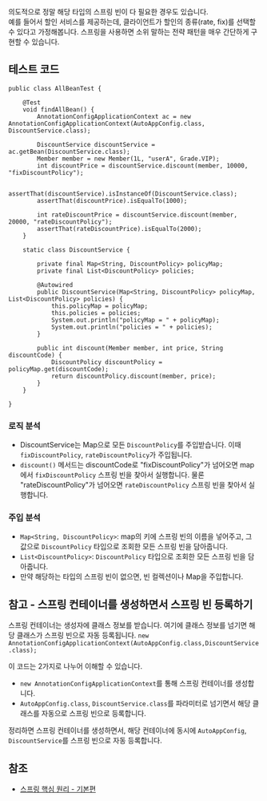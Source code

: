 의도적으로 정말 해당 타입의 스프링 빈이 다 필요한 경우도 있습니다.   
예를 들어서 할인 서비스를 제공하는데, 클라이언트가 할인의 종류(rate, fix)를 선택할 수 있다고 가정해봅니다. 스프링을 사용하면 소위 말하는 전략 패턴을 매우 간단하게 구현할 수 있습니다.

## 테스트 코드
```
public class AllBeanTest {

    @Test
    void findAllBean() {
        AnnotationConfigApplicationContext ac = new AnnotationConfigApplicationContext(AutoAppConfig.class, DiscountService.class);

        DiscountService discountService = ac.getBean(DiscountService.class);
        Member member = new Member(1L, "userA", Grade.VIP);
        int discountPrice = discountService.discount(member, 10000, "fixDiscountPolicy");

        assertThat(discountService).isInstanceOf(DiscountService.class);
        assertThat(discountPrice).isEqualTo(1000);

        int rateDiscountPrice = discountService.discount(member, 20000, "rateDiscountPolicy");
        assertThat(rateDiscountPrice).isEqualTo(2000);
    }

    static class DiscountService {

        private final Map<String, DiscountPolicy> policyMap;
        private final List<DiscountPolicy> policies;

        @Autowired
        public DiscountService(Map<String, DiscountPolicy> policyMap, List<DiscountPolicy> policies) {
            this.policyMap = policyMap;
            this.policies = policies;
            System.out.println("policyMap = " + policyMap);
            System.out.println("policies = " + policies);
        }

        public int discount(Member member, int price, String discountCode) {
            DiscountPolicy discountPolicy = policyMap.get(discountCode);
            return discountPolicy.discount(member, price);
        }
    }

}
```

### 로직 분석
* DiscountService는 Map으로 모든 ```DiscountPolicy```를 주입받습니다. 이때 ```fixDiscountPolicy```, ```rateDiscountPolicy```가 주입됩니다.
* ```discount()``` 메서드는 discountCode로 "fixDiscountPolicy"가 넘어오면 map에서 ```fixDiscountPolicy``` 스프링 빈을 찾아서 실행합니다. 물론 "rateDiscountPolicy"가 넘어오면 ```rateDiscountPolicy``` 스프링 빈을 찾아서 실행합니다.

### 주입 분석
* ```Map<String, DiscountPolicy>```: map의 키에 스프링 빈의 이름을 넣어주고, 그 값으로 ```DiscountPolicy``` 타입으로 조회한 모든 스프링 빈을 담아줍니다.
* ```List<DiscountPolicy>```: ```DiscountPolicy``` 타입으로 조회한 모든 스프링 빈을 담아줍니다.
* 만약 해당하는 타입의 스프링 빈이 없으면, 빈 컬렉션이나 Map을 주입합니다.

## 참고 - 스프링 컨테이너를 생성하면서 스프링 빈 등록하기
스프링 컨테이너는 생성자에 클래스 정보를 받습니다. 여기에 클래스 정보를 넘기면 해당 클래스가 스프링 빈으로 자동 등록됩니다.
```new AnnotationConfigApplicationContext(AutoAppConfig.class,DiscountService.class);```

이 코드는 2가지로 나누어 이해할 수 있습니다.
* ```new AnnotationConfigApplicationContext```를 통해 스프링 컨테이너를 생성합니다.
* ```AutoAppConfig.class```, ```DiscountService.class```를 파라미터로 넘기면서 해당 클래스를 자동으로 스프링 빈으로 등록합니다.    

정리하면 스프링 컨테이너를 생성하면서, 해당 컨테이너에 동시에 ```AutoAppConfig```, ```DiscountService```를 스프링 빈으로 자동 등록합니다.

## 참조
* [스프링 핵심 원리 - 기본편](https://www.inflearn.com/course/%EC%8A%A4%ED%94%84%EB%A7%81-%ED%95%B5%EC%8B%AC-%EC%9B%90%EB%A6%AC-%EA%B8%B0%EB%B3%B8%ED%8E%B8/dashboard)